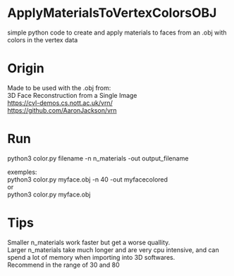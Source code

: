 # ApplyMaterialsToVertexColorsOBJ
 simple python code to create and apply materials to faces from an .obj with colors in the vertex data

# Origin
Made to be used with the .obj from: <br>
3D Face Reconstruction from a Single Image <br>
https://cvl-demos.cs.nott.ac.uk/vrn/ <br>
https://github.com/AaronJackson/vrn

# Run
python3 color.py filename -n n_materials -out output_filename <br>

exemples: <br>
python3 color.py myface.obj -n 40 -out myfacecolored <br>
or <br>
python3 color.py myface.obj

# Tips
Smaller n_materials work faster but get a worse quallity. <br>
Larger n_materials take much longer and are very cpu intensive, and can spend a lot of memory when importing into 3D softwares. <br>
Recommend in the range of 30 and 80
